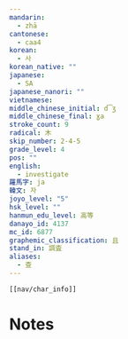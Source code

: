```yaml
---
mandarin:
  - zhā
cantonese:
  - caa4
korean:
  - 사
korean_native: ""
japanese:
  - SA
japanese_nanori: ""
vietnamese:
middle_chinese_initial: d͡ʒ
middle_chinese_final: ɣa
stroke_count: 9
radical: 木
skip_number: 2-4-5
grade_level: 4
pos: ""
english:
  - investigate
羅馬字: ja
韓文: 자
joyo_level: "5"
hsk_level: ""
hanmun_edu_level: 高等
danayo_id: 4137
mc_id: 6877
graphemic_classification: 且
stand_in: 調査
aliases:
  - 查
---
```

```meta-bind-embed
[[nav/char_info]]
```

# Notes

